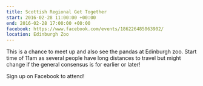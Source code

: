 ```yaml
---
title: Scottish Regional Get Together
start: 2016-02-28 11:00:00 +00:00
end: 2016-02-28 17:00:00 +00:00
facebook: https://www.facebook.com/events/186226485063902/
location: Edinburgh Zoo
---
```


This is a chance to meet up and also see the pandas at Edinburgh zoo. Start time of 11am as several people have long distances to travel but might change if the general consensus is for earlier or later!

Sign up on Facebook to attend!